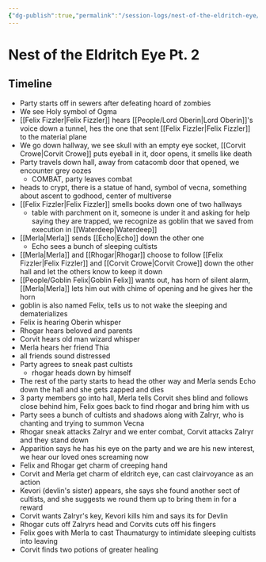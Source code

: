 ```yaml
---
{"dg-publish":true,"permalink":"/session-logs/nest-of-the-eldritch-eye/session-7-2025-05-28/"}
---
```



# Nest of the Eldritch Eye Pt. 2
## Timeline
- Party starts off in sewers after defeating hoard of zombies
- We see Holy symbol of Ogma
- [[Felix Fizzler\|Felix Fizzler]] hears [[People/Lord Oberin\|Lord Oberin]]'s voice down a tunnel, hes the one that sent [[Felix Fizzler\|Felix Fizzler]] to the material plane 
- We go down hallway, we see skull with an empty eye socket, [[Corvit Crowe\|Corvit Crowe]] puts eyeball in it, door opens, it smells like death
- Party travels down hall, away from catacomb door that opened, we encounter grey oozes
	- COMBAT, party leaves combat
- heads to crypt, there is a statue of hand, symbol of vecna, something about ascent to godhood, center of multiverse
- [[Felix Fizzler\|Felix Fizzler]] smells books down one of two hallways
	- table with parchment on it, someone is under it and asking for help saying they are trapped, we recognize as goblin that we saved from execution in [[Waterdeep\|Waterdeep]]
- [[Merla\|Merla]] sends [[Echo\|Echo]] down the other one
	- Echo sees a bunch of sleeping cultists
- [[Merla\|Merla]] and [[Rhogar\|Rhogar]] choose to follow [[Felix Fizzler\|Felix Fizzler]] and [[Corvit Crowe\|Corvit Crowe]] down the other hall and let the others know to keep it down
- [[People/Goblin Felix\|Goblin Felix]] wants out, has horn of silent alarm, [[Merla\|Merla]] lets him out with chime of opening and he gives her the horn
- goblin is also named Felix, tells us to not wake the sleeping and dematerializes
- Felix is hearing Oberin whisper
- Rhogar hears beloved and parents
- Corvit hears old man wizard whisper
- Merla hears her friend Thia
- all friends sound distressed
- Party agrees to sneak past cultists
	- rhogar heads down by himself
- The rest of the party starts to head the other way and Merla sends Echo down the hall and she gets zapped and dies
- 3 party members go into hall, Merla tells Corvit shes blind and follows close behind him, Felix goes back to find rhogar and bring him with us
- Party sees a bunch of cultists and shadows along with Zalryr, who is chanting and trying to summon Vecna
- Rhogar sneak attacks Zalryr and we enter combat, Corvit attacks Zalryr and they stand down
- Apparition says he has his eye on the party and we are his new interest, we hear our loved ones screaming now
- Felix and Rhogar get charm of creeping hand
- Corvit and Merla get charm of eldritch eye, can cast clairvoyance as an action 
- Kevori (devlin's sister) appears, she says she found another sect of cultists, and she suggests we round them up to bring them in for a reward
- Corvit wants Zalryr's key, Kevori kills him and says its for Devlin
- Rhogar cuts off Zalryrs head and Corvits cuts off his fingers
- Felix goes with Merla to cast Thaumaturgy to intimidate sleeping cultists into leaving
- Corvit finds two potions of greater healing